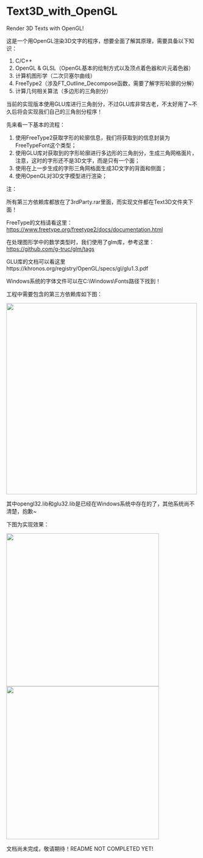 # Text3D_with_OpenGL
Render 3D Texts with OpenGL!

这是一个用OpenGL渲染3D文字的程序，想要全面了解其原理，需要具备以下知识：

1. C/C++
2. OpenGL & GLSL（OpenGL基本的绘制方式以及顶点着色器和片元着色器）
3. 计算机图形学（二次贝塞尔曲线）
4. FreeType2（涉及FT_Outline_Decompose函数，需要了解字形轮廓的分解）
5. 计算几何相关算法（多边形的三角剖分）

当前的实现版本使用GLU库进行三角剖分，不过GLU库非常古老，不太好用了~不久后将会实现我们自己的三角剖分程序！

先来看一下基本的流程：
1. 使用FreeType2获取字形的轮廓信息，我们将获取到的信息封装为FreeTypeFont这个类型；
2. 使用GLU库对获取到的字形轮廓进行多边形的三角剖分，生成三角网格面片，注意，这时的字形还不是3D文字，而是只有一个面；
3. 使用在上一步生成的字形三角网格面生成3D文字的背面和侧面；
4. 使用OpenGL对3D文字模型进行渲染；

注：

所有第三方依赖库都放在了3rdParty.rar里面，而实现文件都在Text3D文件夹下面！

FreeType的文档请看这里：https://www.freetype.org/freetype2/docs/documentation.html

在处理图形学中的数学类型时，我们使用了glm库，参考这里：https://github.com/g-truc/glm/tags

GLU库的文档可以看这里https://khronos.org/registry/OpenGL/specs/gl/glu1.3.pdf

Windows系统的字体文件可以在C:\Windows\Fonts路径下找到！

工程中需要包含的第三方依赖库如下图：

<img src="http://ovi8mw7d8.bkt.clouddn.com/Text3D%E5%A4%96%E9%83%A8%E4%BE%9D%E8%B5%96.PNG" width="500" />

其中opengl32.lib和glu32.lib是已经在Windows系统中存在的了，其他系统尚不清楚，抱歉~

下图为实现效果：

<img src="http://ovi8mw7d8.bkt.clouddn.com/3D%E6%96%87%E5%AD%97%E5%B1%95%E7%A4%BA.png" width="400" /><img src="http://ovi8mw7d8.bkt.clouddn.com/3D%E6%96%87%E5%AD%97%E7%BA%BF%E6%A1%86%E6%A8%A1%E5%BC%8F%E5%B1%95%E7%A4%BA.png" width="400" />

文档尚未完成，敬请期待！README NOT COMPLETED YET!
